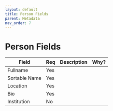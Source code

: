 ```yaml
---
layout: default
title: Person Fields
parent: Metadata
nav_order: 7
---
```


# Person Fields

| Field       | Req | Description                                                   | Why?                                                                                                                                                        |
|-------------|-----|---------------------------------------------------------------|-------------------------------------------------------------------------------------------------------------------------------------------------------------|
| Fullname | Yes |  |  |
| Sortable Name | Yes |  |  |
| Location | Yes |  |  |
| Bio | Yes |  |  |
| Institution | No |  |  |
